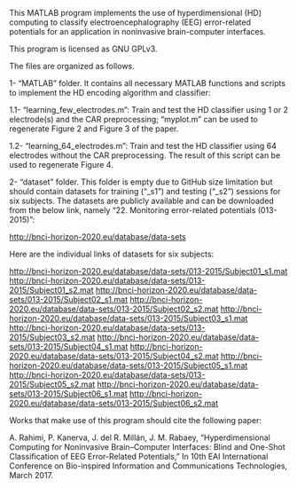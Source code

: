 This MATLAB program implements the use of hyperdimensional (HD) computing to 
classify electroencephalography (EEG) error-related potentials for an 
application in noninvasive brain-computer interfaces.

This program is licensed as GNU GPLv3. 

The files are organized as follows.

1- “MATLAB” folder. It contains all necessary MATLAB functions and scripts to 
implement the HD encoding algorithm and classifier:

1.1- “learning_few_electrodes.m”: Train and test the HD classifier using 1 or 
2 electrode(s) and the CAR preprocessing; “myplot.m” can be used to regenerate 
Figure 2 and Figure 3 of the paper.

1.2- “learning_64_electrodes.m”: Train and test the HD classifier using 64 
electrodes without the CAR preprocessing. The result of this script can be 
used to regenerate Figure 4.


2- “dataset” folder. This folder is empty due to GitHub size limitation but
should contain datasets for training (“_s1”) and testing (“_s2”) sessions 
for six subjects. The datasets are publicly available and can be downloaded 
from the below link, namely “22. Monitoring error-related potentials (013-2015)”:  

http://bnci-horizon-2020.eu/database/data-sets 

Here are the individual links of datasets for six subjects:

http://bnci-horizon-2020.eu/database/data-sets/013-2015/Subject01_s1.mat
http://bnci-horizon-2020.eu/database/data-sets/013-2015/Subject01_s2.mat
http://bnci-horizon-2020.eu/database/data-sets/013-2015/Subject02_s1.mat
http://bnci-horizon-2020.eu/database/data-sets/013-2015/Subject02_s2.mat
http://bnci-horizon-2020.eu/database/data-sets/013-2015/Subject03_s1.mat
http://bnci-horizon-2020.eu/database/data-sets/013-2015/Subject03_s2.mat
http://bnci-horizon-2020.eu/database/data-sets/013-2015/Subject04_s1.mat
http://bnci-horizon-2020.eu/database/data-sets/013-2015/Subject04_s2.mat
http://bnci-horizon-2020.eu/database/data-sets/013-2015/Subject05_s1.mat
http://bnci-horizon-2020.eu/database/data-sets/013-2015/Subject05_s2.mat
http://bnci-horizon-2020.eu/database/data-sets/013-2015/Subject06_s1.mat
http://bnci-horizon-2020.eu/database/data-sets/013-2015/Subject06_s2.mat

Works that make use of this program should cite the following paper:

A. Rahimi, P. Kanerva, J. del R. Millán, J. M. Rabaey, “Hyperdimensional Computing for Noninvasive
Brain–Computer Interfaces: Blind and One-Shot Classification of EEG Error-Related Potentials,” In
10th EAI International Conference on Bio-inspired Information and Communications Technologies,
March 2017.
